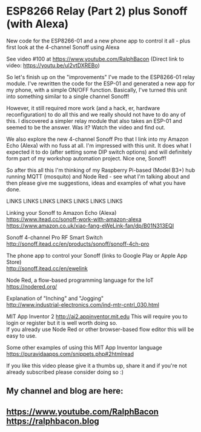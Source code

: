 # ESP8266 Relay (Part 2) plus Sonoff (with Alexa)
New code for the ESP8266-01 and a new phone app to control it all - plus first look at the 4-channel Sonoff using Alexa

See video #100 at https://www.youtube.com/RalphBacon
(Direct link to video: https://youtu.be/ul2vtDXREBo)

So let's finish up on the "improvements" I've made to the ESP8266-01 relay module. I've rewritten the code for the ESP-01 and generated a new app for my phone, with a simple ON/OFF function. Basically, I've turned this unit into something similar to a single channel Sonoff!

However, it still required more work (and a hack, er, hardware reconfiguration) to do all this and we really should not have to do any of this. I discovered a simpler relay module that also takes an ESP-01 and seemed to be the answer. Was it? Watch the video and find out.

We also explore the new 4-channel Sonoff Pro that I link into my Amazon Echo (Alexa) with no fuss at all. I'm impressed with this unit. It does what I expected it to do (after setting some DIP switch options) and will definitely form part of my workshop automation project. Nice one, Sonoff!

So after this all this I'm thinking of my Raspberry Pi-based (Model B3+) hub running MQTT (mosquito) and Node Red - see what I'm talking about and then please give me suggestions, ideas and examples of what you have done.

LINKS   LINKS   LINKS   LINKS   LINKS   LINKS   LINKS    

Linking your Sonoff to Amazon Echo (Alexa)  
https://www.itead.cc/sonoff-work-with-amazon-alexa
https://www.amazon.co.uk/xiao-fang-eWeLink-fan/dp/B01N313EQI


Sonoff 4-channel Pro RF Smart Switch  
http://sonoff.itead.cc/en/products/sonoff/sonoff-4ch-pro


The phone app to control your Sonoff (links to Google Play or Apple App Store)  
http://sonoff.itead.cc/en/ewelink 


Node Red, a flow-based programming language for the IoT  
https://nodered.org/


Explanation of "Inching" and "Jogging"  
http://www.industrial-electronics.com/ind-mtr-cntrl_030.html


MIT App Inventor 2
http://ai2.appinventor.mit.edu
This will require you to login or register but it is well worth doing so.  
If you already use Node Red or other browser-based flow editor this will be easy to use.

Some other examples of using this MIT App Inventor language  
https://puravidaapps.com/snippets.php#2htmlread 


If you like this video please give it a thumbs up, share it and if you're not already subscribed please consider doing so :)

My channel and blog are here:  
------------------------------------------------------------------  
https://www.youtube.com/RalphBacon  
https://ralphbacon.blog  
------------------------------------------------------------------  
